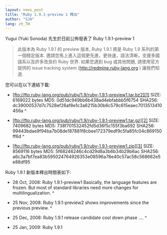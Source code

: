 ```yaml
---
layout: news_post
title: "Ruby 1.9.1-preview 1 釋出"
author: "SJH"
lang: zh_TW
---
```


Yugui (Yuki Sonoda) 先生於日前公佈發表了 Ruby 1.9.1-preview 1

> 此版本為 Ruby 1.9.1 的 preview 版本, Ruby 1.9.1 將是 Ruby 1.9 系列的第一個穩定版本.
> 邀請您馬上進入這個更先進，更快速，語法清晰，支援多國語系以及許多改良的 Ruby 世界.
> 如果您遇到 bug 或其他問題, 請使用官方提供的 issue tracking system
> (http://redmine.ruby-lang.org ) 讓我們知道.

您可以在以下連結下載:

* [ftp://ftp.ruby-lang.org/pub/ruby/1.9/ruby-1.9.1-preview1.tar.bz2][1]
  SIZE: 6169022 bytes MD5: 0d51dc949bb6b438ad4ebfabbb5f6754 SHA256:
  dc39000537d7c7528ef26af8e1c3a6215b30b6c579c615eaec7013513410456a
^

* [ftp://ftp.ruby-lang.org/pub/ruby/1.9/ruby-1.9.1-preview1.tar.gz][2]
  SIZE: 7409682 bytes MD5: 738f701532452fd5d36f5c155f3ba692 SHA256:
  99443bdae9f94ba7b08de187881f8cbee172379edf9c5fa85fc04c869150ff6d
^

* [ftp://ftp.ruby-lang.org/pub/ruby/1.9/ruby-1.9.1-preview1.zip][3]
  SIZE: 8569116 bytes MD5: 5f68246246c4cd29d8a3b6b34b29b6ac SHA256:
  a6c3a7bf7ea83b595024764926353e08596a78e40c57ac58c568662e5e88df95

Ruby 1.9.1 新版本釋出時間表如下:

* 28 Oct, 2008: Ruby 1.9.1-preview1 Basically, the language features are
  frozen. But most of standard libraries need more changes for
  multilingualization.
^

* 25 Nov, 2008: Ruby 1.9.1-preview2 shows improvements since the
  previous preview.
^

* 25 Dec, 2008: Ruby 1.9.1 release candidate
  cool down phase ….
^

* 25 Jan, 2009: Ruby 1.9.1



[1]: ftp://ftp.ruby-lang.org/pub/ruby/1.9/ruby-1.9.1-preview1.tar.bz2
[2]: ftp://ftp.ruby-lang.org/pub/ruby/1.9/ruby-1.9.1-preview1.tar.gz
[3]: ftp://ftp.ruby-lang.org/pub/ruby/1.9/ruby-1.9.1-preview1.zip
